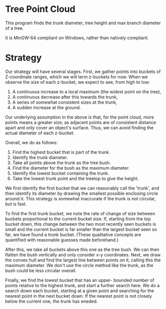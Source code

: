 # Tree Point Cloud

This program finds the trunk diameter, tree height and max
branch diameter of a tree.

It is MinGW-64 compliant on Windows, rather than natively
compliant.

# Strategy

Our strategy will have several stages. First, we gather
points into buckets of Z-coordinate ranges, which we
will term z-buckets for now. When we observe the size
of each z-bucket, we expect to see, from high to low:
1. A continuous increase to a local maximum (the widest
point on the tree),
2. A continuous decrease after this towards the trunk,
3. A series of somewhat consistent sizes at the trunk,
4. A sudden increase at the ground.

Our underlying assumption in the above is that,
for the point cloud, more points means a greater size,
as adjacent points are of consistent distance apart and
only cover an object's surface. Thus, we can avoid
finding the actual diameter of each z-bucket.

Overall, we do as follows:
1. Find the highest bucket that is part of the trunk.
2. Identify the trunk diameter.
3. Take all points above the trunk as the tree bush.
4. Find the diameter for the bush as the maximum diameter.
5. Identify the lowest bucket containing the trunk.
6. Take the lowest trunk point and the treetop to give
the height.

We first identify the first bucket that we can
reasonably call the 'trunk', and then identify its
diameter by drawing the smallest possible enclosing
circle around it. This strategy is somewhat inaccurate
if the trunk is not circular, but is fast.

To find the first trunk bucket, we note the rate of
change of size between buckets proportional to the
current bucket size. If, starting from the top bucket
down, this change between the two most recently seen
buckets is small and the current bucket is far smaller
than the largest bucket seen so far, we have found
a trunk bucket. (These qualitative concepts are
quantified with reasonable guesses made beforehand.)

After this, we take all buckets above this one as the
tree bush. We can then flatten the bush vertically and
only consider x-y coordinates. Next, we draw the convex
hull and find the largest line between points on it,
calling this the maximum diameter. We don't use the
circle method like the trunk, as the bush could be less
circular overall.

Finally, we find the lowest bucket that has an upper-
bounded number of points relative to the highest trunk,
and start a further search here. We do a search down each
bucket, starting at a given point and searching for
the nearest point in the next bucket down. If the nearest
point is not closely below the current one, the trunk
has eneded.
